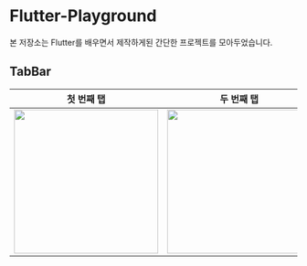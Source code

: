 # Flutter-Playground

본 저장소는 Flutter를 배우면서 제작하게된 간단한 프로젝트를 모아두었습니다.

## TabBar 

| 첫 번째 탭 | 두 번째 탭 | 세 번째 탭 |
|---|---|---|
<img width="252" src="https://github.com/himchan05/Flutter-Playground/assets/80749921/0c679d99-b9fa-4c3b-a672-43ccc77ff34f">|<img width="252" src="https://github.com/himchan05/Flutter-Playground/assets/80749921/c1767a99-db1b-4146-aea7-ef6ed6cdfd8d">|<img width="252" src="https://github.com/himchan05/Flutter-Playground/assets/80749921/2608aeab-952d-4663-8afb-6867c35c2330">|

